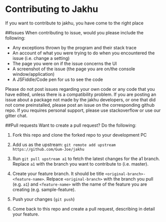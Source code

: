 # Contributing to Jakhu
If you want to contribute to jakhu, you have come to the right place

##Issues
When contributing to issue, would you please include the following:
* Any exceptions thrown by the program and their stack trace
* An account of what you were trying to do when you encountered the issue (i.e. change a setting)
* The page you were on if the issue concerns the UI
* A screenshot of the issue (the page you are on/the console window/application)
* A JSFiddle/Code pen for us to see the code

Please do not post issues regarding your own code or any code that you have edited, unless there is a compatibility problem.
If you are posting an issue about a package not made by the jakhu developers, or one that did not come preinstalled, please post an issue on the corresponding github repo. If you requires personal support, please use stackoverflow or use our gitter chat.

##Pull requests
Want to create a pull request? Do the following:
1. Fork this repo and clone the forked repo to your development PC

2. Add us as the upstream: `git remote add upstream https://github.com/Gum-Joe/jakhu`

3. Run `git pull upstream a1` to fetch the latest changes for the a1 branch. Replace `a1` with the branch you want to contribute to (i.e. master).

4. Create your feature branch. It should be title `<original-branch>-<feature-name>`. Relpace `<original-branch>` with the branch you pull (e.g. `a1`) and `<feature-name>` with the name of the feature you are creating (e.g. sample-feature).

5. Push your changes (`git push`)

6. Come back to this repo and create a pull request, describing in detail your feature.
